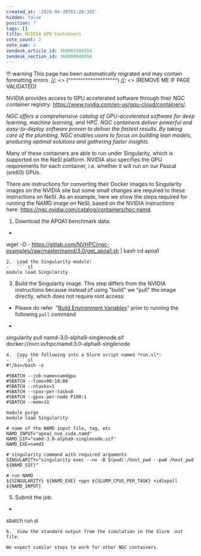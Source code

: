 ```yaml
---
created_at: '2020-04-30T01:28:34Z'
hidden: false
position: 7
tags: []
title: NVIDIA GPU Containers
vote_count: 2
vote_sum: 2
zendesk_article_id: 360001500156
zendesk_section_id: 360000040056
---
```




[//]: <> (REMOVE ME IF PAGE VALIDATED)
[//]: <> (vvvvvvvvvvvvvvvvvvvv)
!!! warning
    This page has been automatically migrated and may contain formatting errors.
[//]: <> (^^^^^^^^^^^^^^^^^^^^)
[//]: <> (REMOVE ME IF PAGE VALIDATED)

NVIDIA provides access to GPU accelerated software through their NGC
container
registry: <https://www.nvidia.com/en-us/gpu-cloud/containers/>.

*NGC offers a comprehensive catalog of GPU-accelerated software for deep
learning, machine learning, and HPC. NGC containers deliver powerful and
easy-to-deploy software proven to deliver the fastest results. By taking
care of the plumbing, NGC enables users to focus on building lean
models, producing optimal solutions and gathering faster insights.*

Many of these containers are able to run under Singularity, which is
supported on the NeSI platform. NVIDIA also specifies the GPU
requirements for each container, i.e. whether it will run on our Pascal
(sm60) GPUs.

There are instructions for converting their Docker images to Singularity
images on the NVIDIA site but some small changes are required to these
instructions on NeSI. As an example, here we show the steps required for
running the NAMD image on NeSI, based on the NVIDIA instructions
here: <https://ngc.nvidia.com/catalog/containers/hpc:namd>.

1.  Download the APOA1 benchmark data:
-   ``` sl
wget -O - https://gitlab.com/NVHPC/ngc-examples/raw/master/namd/3.0/get_apoa1.sh | bash
cd apoa1
```
2.  Load the Singularity module:
-   ``` sl
module load Singularity
```
3.  Build the Singularity image. This step differs from the NVIDIA
instructions because instead of using "build" we "pull" the image
directly, which does not require root access:
-   Please do refer  "[Build Environment
Variables](https://support.nesi.org.nz/hc/en-gb/articles/360001107916-Singularity#build_environment_variables)"
prior to running the following `pull` command

-   ``` sl
singularity pull namd-3.0-alpha9-singlenode.sif docker://nvcr.io/hpc/namd:3.0-alpha9-singlenode
```
4.  Copy the following into a Slurm script named *run.sl*:
-   ``` sl
#!/bin/bash -e

#SBATCH --job-name=namdgpu
#SBATCH --time=00:10:00
#SBATCH --ntasks=1
#SBATCH --cpus-per-task=8
#SBATCH --gpus-per-node P100:1
#SBATCH --mem=1G

module purge
module load Singularity

# name of the NAMD input file, tag, etc
NAMD_INPUT="apoa1_nve_cuda.namd"
NAMD_SIF="namd-3.0-alpha9-singlenode.sif"
NAMD_EXE=namd3

# singularity command with required arguments
SINGULARITY="singularity exec --nv -B $(pwd):/host_pwd --pwd /host_pwd ${NAMD_SIF}"

# run NAMD
${SINGULARITY} ${NAMD_EXE} +ppn ${SLURM_CPUS_PER_TASK} +idlepoll ${NAMD_INPUT}
```
5.  Submit the job:
-   ``` sl
sbatch run.sl
```
6.  View the standard output from the simulation in the Slurm .out file.

We expect similar steps to work for other NGC containers.